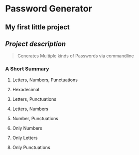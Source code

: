 # Password Generator

## **My first little project**

## *Project description*
> Generates Multiple kinds of Passwords via commandline

### A Short Summary

1. Letters, Numbers, Punctuations

2. Hexadecimal

3. Letters, Punctuations

4. Letters, Numbers

5. Number, Punctuations

6. Only Numbers

7. Only Letters

8. Only Punctuations


